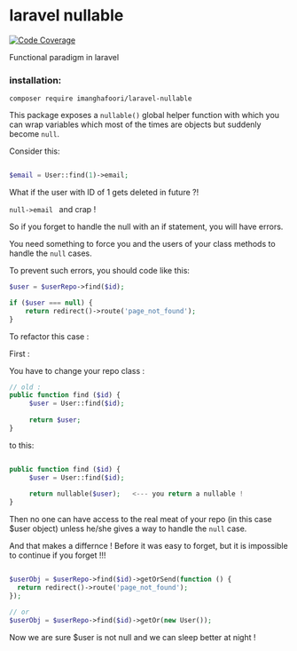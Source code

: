 #  laravel nullable

[![Code Coverage](https://scrutinizer-ci.com/g/imanghafoori1/laravel-nullable/badges/coverage.png?b=master)](https://scrutinizer-ci.com/g/imanghafoori1/laravel-nullable/?branch=master)


Functional paradigm in laravel

### installation:

```
composer require imanghafoori/laravel-nullable
```

This package exposes a `nullable()` global helper function with which you can wrap variables which most of the times are objects but suddenly become `null`.

Consider this:

```php

$email = User::find(1)->email;

```

What if the user with ID of 1 gets deleted in future ?!

```null->email ```  and crap !

So if you forget to handle the null with an if statement, you will have errors.

You need something to force you and the users of your class methods to handle the `null` cases.

To prevent such errors, you should code like this:

```php
$user = $userRepo->find($id);

if ($user === null) {
    return redirect()->route('page_not_found');
}

```

To refactor this case :

First :

You have to change your repo class :

```php
// old :
public function find ($id) {
     $user = User::find($id);
     
     return $user;
}
```

to this:
```php

public function find ($id) {
     $user = User::find($id);
   
     return nullable($user);   <--- you return a nullable !
}
```

Then no one can have access to the real meat of your repo (in this case $user object) unless he/she gives a way to handle the `null` case.

And that makes a differnce ! Before it was easy to forget, but it is impossible to continue if you forget !!!

```php

$userObj = $userRepo->find($id)->getOrSend(function () {
  return redirect()->route('page_not_found');
});

// or
$userObj = $userRepo->find($id)->getOr(new User());


```

Now we are sure $user is not null and we can sleep better at night !

